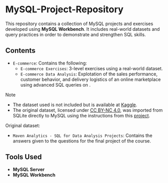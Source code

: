# MySQL-Project-Repository

This repository contains a collection of MySQL projects and exercises developed using **MySQL Workbench**.
It includes real-world datasets and query practices in order to demonstrate and strengthen SQL skills.

## Contents

* `E-commerce`: Contains the following:
  - `E-commerce Exercises`: 3-level exercises using a real-world dataset. 
  - `E-commerce Data Analysis`: Explotation of the sales performance, customer behavior, and delivery logistics of an online marketplace using advanced SQL queries on .

> [!NOTE]
> - The dataset used is not included but is available at [Kaggle](https://www.kaggle.com/datasets/terencicp/e-commerce-dataset-by-olist-as-an-sqlite-database).
> - The original dataset, licensed under [CC BY-NC 4.0](https://creativecommons.org/licenses/by-nc/4.0/), was imported from SQLite directly to MySQL using the instructions from this [project](https://github.com/EfiLygda/SQLite2MySQL).

Original dataset:


* `Maven Analytics - SQL for Data Analysis Projects`: Contains the answers given to the questions for the final project of the course.

## Tools Used

* **MySQL Server**
* **MySQL Workbench**
